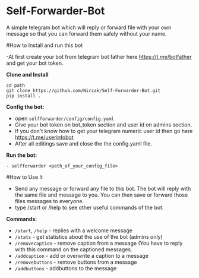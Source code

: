 # Self-Forwarder-Bot
A simple telegram bot which will reply or forward file with your own message so that you can forward them safely without your name.

#How to Install and run this bot

-At first create your bot from telegram bot father here https://t.me/botfather and get your bot token.

**Clone and Install**
```
cd path
git clone https://github.com/Nirzak/Self-Forwarder-Bot.git
pip install .
```

**Config the bot:**
- open `selfforwarder/config/config.yaml`
- Give your bot token on bot\_token section and user id on admins section.
- If you don't know how to get your telegram numeric user id then go here https://t.me/userinfobot
- After all editings save and close the the config.yaml file.

**Run the bot:**
```
- selfforwarder <path_of_your_config_file>
```

#How to Use It

- Send any message or forward any file to this bot. The bot will reply with the same file and message to you. You can then save or forward those files messages to everyone.
- type /start or /help to see other useful commands of the bot.

**Commands:**

- `/start`, `/help` - replies with a welcome message
- `/stats` - get statistics about the use of the bot (admins only)
- `/removecaption` - remove caption from a message (You have to reply with this command on the captioned messages.
- `/addcaption` - add or overwrite a caption to a message
- `/removebuttons` - remove buttons from a message
- `/addbuttons` - addbuttons to the message


